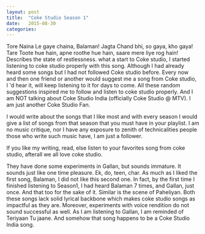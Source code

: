 ```yaml
---
layout: post
title:  "Coke Studio Season 1"
date:   2015-08-30
categories:
---
```

Tore Naina Le gaye chaina, Balaman! Jagta Chand bhi, so gaya, kho gaya!
Tare Toote hue hain, apne roothe hue hain, saare mere liye rog hain!
Describes the state of restlessness. what a start to Coke studio, I
started listening to coke studio properly with this song. Although I had
already heard some songs but I had not followed Coke studio before.
Every now and then one friend or another would suggest me a song from
Coke studio, I 'd hear it, will keep listening to it for days to come.
All these random suggestions inspired me to follow and listen to coke
studio properly. And I am NOT talking about Coke Studio India
(officially Coke Studio @ MTV). I am just another Coke Studio Fan.

I would write about the songs that I like most and with every season I
would give a list of songs from that season that you must have in your
playlist. I am no music critique, nor I have any exposure to zenith of
technicalities people those who write such music have, I am just a follower.

If you like my writing, read, else listen to your favorites song from coke studio, afterall we all love coke studio.

They have done some experiments in Gallan, but sounds immature. It
sounds just like one time pleasure. Ek, do, teen, char. As much as I
liked the first song, Balaman, I did not like this second one. In fact,
by the first time I finished listening to Season1, I had heard Balaman 7
times, and Gallan, just once. And that too for the sake of it. Similar
is the scene of Paheliyan. Both these songs lack solid lyrical backbone
which makes coke studio songs as impactful as they are. Moreover,
experiments with voice rendition do not sound successful as well. As I
am listening to Gallan, I am reminded of Teriyaan Tu jaane. And somehow
that song happens to be a Coke Studio India song. 
